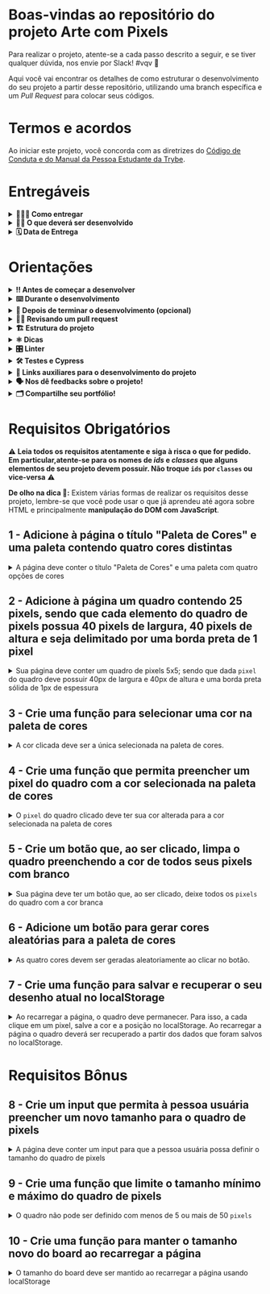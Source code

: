 # Boas-vindas ao repositório do projeto Arte com Pixels

Para realizar o projeto, atente-se a cada passo descrito a seguir, e se tiver qualquer dúvida, nos envie por Slack! #vqv :rocket:

Aqui você vai encontrar os detalhes de como estruturar o desenvolvimento do seu projeto a partir desse repositório, utilizando uma branch específica e um _Pull Request_ para colocar seus códigos.

# Termos e acordos

Ao iniciar este projeto, você concorda com as diretrizes do [Código de Conduta e do Manual da Pessoa Estudante da Trybe](https://app.betrybe.com/manual-estudante/codigo-de-etica-e-conduta).

# Entregáveis

<details>
  <summary><strong>🤷🏽‍♀️ Como entregar</strong></summary><br />

  Para entregar o seu projeto você deverá criar um _Pull Request_ neste repositório.

  Lembre-se que você pode consultar nosso conteúdo sobre [Git & GitHub](https://app.betrybe.com/course/4d67f5b4-34a6-489f-a205-b6c7dc50fc16/) e nosso [Blog - Git & GitHub](https://blog.betrybe.com/tecnologia/git-e-github/) sempre que precisar!
</details>

<details>
  <summary><strong>👨‍💻 O que deverá ser desenvolvido</strong></summary><br />

Neste projeto, você vai implementar um editor de arte com pixels em que a pessoa usuária poderá escolher uma cor em uma paleta de cores e poderá pintar o que quiser em um quadro branco 🎨 🧑‍🎨

💡 Veja o exemplo a seguir de como o projeto pode se parecer depois de pronto.

![exemplo de arte com pixels](./art-with-pixels.gif)

Você pode ~~e deve~~ ir além para deixar o projeto com a sua cara e impressionar todas as pessoas, mas não deixe de cumprir os requisitos!

</details>

<details>
  <summary><strong>🗓 Data de Entrega</strong></summary><br />

* Este projeto é individual;
* São `X` dias de projeto;
* Data para entrega do projeto: `dd/mm/yyyy - 14:00h`.

</details>

# Orientações

<details>
  <summary><strong>‼️ Antes de começar a desenvolver</strong></summary><br />

1. Clone o repositório

* Use o comando: `git clone git@github.com:tryber/sd-0x-project-pixels-art.git`
* Entre na pasta do repositório que você acabou de clonar:
  * `cd sd-0x-project-pixels-art`

2. Instale as dependências

* `npm install`

3. Crie uma branch a partir da branch `main`

* Verifique que você está na branch `main`
  * Exemplo: `git branch`
* Se não estiver, mude para a branch `main`
  * Exemplo: `git checkout main`
* Agora crie uma branch à qual você vai submeter os `commits` de seu projeto
  * Você deve criar uma branch no seguinte formato: `nome-sobrenome-nome-do-projeto`
  * Exemplo: `git checkout -b mariazinha-project-pixels-art`

4. Adicione as mudanças ao _stage_ do Git e faça um `commit`

* Verifique que as mudanças ainda não estão no _stage_
  * Exemplo: `git status` (devem aparecer listados os novos arquivos em vermelho)
* Adicione o novo arquivo ao _stage_ do Git
  * Exemplo:
    * `git add .` (adicionando todas as mudanças - _que estavam em vermelho_ - ao stage do Git)
    * `git status` (devem aparecer listados os arquivos em verde)
* Faça o `commit` inicial
  * Exemplo:
    * `git commit -m 'iniciando o projeto pixels art'` (fazendo o primeiro commit)
    * `git status` (deve aparecer uma mensagem tipo _nothing to commit_ )

5. Adicione a sua branch com o novo `commit` ao repositório remoto

* Usando o exemplo anterior: `git push -u origin mariazinha-project-pixels-art`

6. Crie um novo `Pull Request` _(PR)_

* Vá até a página de _Pull Requests_ do [repositório no GitHub](https://github.com/tryber/sd-0x-project-pixels-art/pulls)
* Clique no botão verde _"New pull request"_
* Clique na caixa de seleção _"Compare"_ e escolha a sua branch **com atenção**
* Coloque um título para a sua Pull Request
  * Exemplo: "Cria tela de busca"
* Clique no botão verde "Create pull request"
* Adicione uma descrição para o _Pull Request_, e clique no botão verde _"Create pull request"_
* **Não se preocupe em preencher mais nada por enquanto!**
* Volte até a [página de _Pull Requests_ do repositório](https://github.com/tryber/sd-0x-project-pixels-art/pulls) e confira que o seu _Pull Request_ está criado

</details>

<details>
  <summary><strong>⌨️ Durante o desenvolvimento</strong></summary>

* Faça `commits` das alterações que você fizer no código regularmente

* Lembre-se de sempre após um (ou alguns) `commits` atualizar o repositório remoto

* Os comandos que você utilizará com mais frequência são:
  1. `git status` _(para verificar o que está em vermelho - fora do stage - e o que está em verde - no stage)_;
  2. `git add` _(para adicionar arquivos ao stage do Git)_;
  3. `git commit` _(para criar um commit com os arquivos que estão no stage do Git)_;
  4. `git push` _(para enviar o commit para o repositório remoto após o passo anterior)_;
  5. `git push -u origin nome-da-branch` _(para enviar o commit para o repositório remoto na primeira vez que fizer o `push` de uma nova branch)_.

</details>

<details>
  <summary><strong>🤝 Depois de terminar o desenvolvimento (opcional)</strong></summary><br />

Para sinalizar que o seu projeto está pronto para o _"Code Review"_, faça o seguinte:

* Vá até a página **DO SEU** _Pull Request_, adicione a label de _"code-review"_ e marque seus colegas:
  * No menu à direita, clique no _link_ **"Labels"** e escolha a _label_ **code-review**;
  * No menu à direita, clique no _link_ **"Assignees"** e escolha **o seu usuário**;
  * No menu à direita, clique no _link_ **"Reviewers"** e digite `students`, selecione o time `tryber/students-sd-0x`.

Caso tenha alguma dúvida, veja este [video explicativo](https://vimeo.com/362189205).

</details>

<details>
  <summary><strong>🕵🏿 Revisando um pull request</strong></summary><br />

Use o conteúdo sobre [Code Review](https://app.betrybe.com/course/real-life-engineer/code-review) para te ajudar a revisar os _Pull Requests_.

</details>

<details>
  <summary><strong>🏗 Estrutura do projeto</strong></summary>

* Implemente uma paleta de cores usando `javascript`, `css` e `html`;

* Crie os arquivos `index.html`, `style.css` e `script.js`, que conterão seu código HTML, CSS e JavaScript, respectivamente;

:warning: **É importante que seus arquivos tenham exatamente estes nomes!** :warning:

* Você pode adicionar outros arquivos se julgar necessário. Caso tenha alguma dúvida, poste no _Slack_;

 ⚠️ **Recomenda-se que você desenvolva seu projeto com a resolução de tela  de `1366 x 768`, a mesma que será utilizada pelo avaliador. Para facilitar a configuração da resolução, use este [plugin do `Chrome`](https://chrome.google.com/webstore/detail/window-resizer/kkelicaakdanhinjdeammmilcgefonfh?hl=en).** ⚠️

* Caso seu projeto contenha imagens, ⚠️ **Atenção**:
  * Não utilize arquivos maiores que _500Kb_;
  * Utilize uma ferramenta como [esta](https://picresize.com/pt) para redimensionar as imagens.

* Você tem liberdade para implementar novos comportamentos ao seu projeto, seja na forma de aperfeiçoamentos em requisitos propostos ou novas funcionalidades, mas atente-se para **não conflitar com os requisitos propostos**.

</details>

<details>
  <summary><strong>⚛️ Dicas</strong></summary>

* Não recomenda-se a utilização de `table`, pois o sentido semântico de construir uma tabela no HTML não tem relação  com a construção de uma grade de pixels para serem coloridos. Nesse caso, fazer uso de `table` representa uma má prática;

**Atenção ⚠️:** É importante que você inicie o projeto utilizando seus conhecimentos em **manipulação de DOM com JavaScript** pois além de ser o **objetivo do projeto**, vai deixar seu código mais limpo, fácil de ajustar e evitar repetições;

* Que tal usar um [_loop_](https://flaviocopes.com/how-to-add-event-listener-multiple-elements-javascript/) para adicionar o mesmo evento em vários elementos? Ou então a técnica de [_event bubbling_](https://gomakethings.com/attaching-multiple-elements-to-a-single-event-listener-in-vanilla-js/) combinada com `classList`?

* Se precisar consultar os valores do _CSS_ de um elemento a partir do _JavaScript_, [dê uma olhada aqui](https://www.w3schools.com/jsref/jsref_getcomputedstyle.asp);

* Para alterar alguma propriedade do _CSS_ de um elemento por meio do _JavaScript_, dê uma olhada no [atributo `style`](https://www.w3schools.com/jsref/prop_style_backgroundcolor.asp) do elemento.
* Caso a avaliação falhe com alguma mensagem de erro do tipo `[409:0326/130838.878602:FATAL:memory.cc(22)] Out of memory. size=4194304` é provável que as imagens que está utilizando são muito grandes. Tente redimensioná-las para um tamanho menor.

* Ao trabalhar com desenvolvimento, você vai se deparar com vários tipos de desafios, por isso é muito importante que os problemas sejam quebrados em partes menores, para que sejam resolvidos aos poucos. Isso vai te ajudar a encontrar uma solução de maneira mais fácil. Dessa forma, um bom jeito de começar a desenvolver um projeto é lembrar que as funções são compostas por pequenos blocos de lógica que têm um objetivo específico.
  
* Antes de começar a desenvolver, entenda o que está sendo requisitado e planeje como será feito.  
</details>

<details>
  <summary><strong>🎛 Linter</strong></summary><br />

Para garantir a qualidade do código, vamos utilizar neste projeto os linters `ESLint` e `StyleLint`.
Desta forma, o código estará alinhado com as boas práticas de desenvolvimento, sendo mais legível e de fácil manutenção!
  Para rodar o `ESLint` e o `StyleLint` localmente no projeto, execute os comandos abaixo:

  1. Para avaliar se os arquivos com a extensão `CSS` estão com o padrão correto

```bash
npm run lint:styles
```

  2. Para avaliar se os arquivos com a extensão `JS` estão com o padrão correto

```bash
npm run lint
```

⚠️ **Atenção** O `ESLint` e o `StyleLint` não serão avaliados neste projeto. Você pode rodar os testes localmente e fazer as correções se desejar. ⚠️

</details>

<details>
  <summary><strong>🛠 Testes e Cypress</strong></summary><br />

O Cypress é uma ferramenta de teste de front-end desenvolvida para a web. Antes de utilizá-lo, certifique-se de ter executado o comando `npm install` dentro do projeto.

Você pode rodar o Cypress localmente para verificar se seus requisitos estão passando, para isso execute um dos seguintes comandos:

1. Para executar os testes apenas no terminal:

```bash
npm test
```

2. Para executar os testes e vê-los rodando em uma janela de navegador:

```bash
npm run cypress:open
```

Após executar o comando acima, uma janela de navegador será aberta e, então, você poderá escolher o arquivo de teste a ser executado ou escolher `Run all specs` para executar todos os arquivos

Assista [este vídeo](https://vimeo.com/539240375/a116a166b9) para ver como rodar o Cypress localmente 😉🎙

* Siga este passo a passo para verificar os **detalhes da execução do avaliador**:

  * Na página do seu _Pull Request_, acima do "botão de merge", procure por _**"Evaluator job"**_ e clique no link _**"Details"**_;

  * Na página que se abrirá, clique na linha _**"Cypress evaluator step"**_ ;

  * Analise os resultados a partir da mensagem _**"(Run Starting)"**_;

  * Caso tenha dúvidas, consulte [este vídeo](https://vimeo.com/420861252) ou poste a sua dúvida no _Slack_.

⚠️ **O avaliador automático não necessariamente avalia seu projeto na ordem em que os requisitos aparecem no readme. Isso acontece para deixar o processo de avaliação mais rápido. Então, não se assuste se isso acontecer, ok?**

* Contudo, tenha em mente que **nada além do que for pedido nos requisitos será avaliado**. _Esta é uma oportunidade de você exercitar sua criatividade e experimentar com os conhecimentos adquiridos._

O não cumprimento de um requisito, total ou parcialmente, impactará em sua avaliação.

</details>

<details>
  <summary><strong>🔗 Links auxiliares para o desenvolvimento
do projeto</strong></summary>

* Como pessoa desenvolvedora você deve fazer pesquisas para auxiliar o seu entendimento do assunto. Assim, para solucionar os requisitos do projeto é inevitável e estimulado que pesquisas sejam feitas nas mais variadas fontes (plataforma da Trybe, google, youtube, etc) sempre tomando cuidado para utilizar fontes **confiáveis** nas pesquisas da Internet, como por exemplo:

  * [Javascript.com](http://javascript.com/)

  * [W3Schools](https://www.w3schools.com/js/default.asp)

  * [MDN](https://developer.mozilla.org/pt-BR/docs/Web/JavaScript)

  * [StackOverflow](https://pt.stackoverflow.com/questions/tagged/javascript)

</details>

<details>
  <summary><strong>🗣 Nos dê feedbacks sobre o projeto!</strong></summary><br />

Ao finalizar e submeter o projeto, não se esqueça de avaliar sua experiência preenchendo o formulário. **Leva menos de 3 minutos!**

Link: [Formulário de avaliação do projeto](https://be-trybe.typeform.com/to/ZTeR4IbH)

</details>

<details>
  <summary><strong>🗂 Compartilhe seu portfólio!</strong></summary><br />

Você sabia que o **LinkedIn** é a principal rede social profissional e compartilhar o seu aprendizado lá é muito importante para quem deseja construir uma carreira de sucesso?

Compartilhe esse projeto no seu **LinkedIn**, marque o perfil da Trybe (**@trybe**) e mostre para a sua rede toda a sua evolução.

</details>

# Requisitos Obrigatórios

:warning: **Leia todos os requisitos atentamente e siga à risca o que for pedido. Em particular,**atente-se para os nomes de _ids_  e _classes_ que alguns elementos de seu projeto devem possuir**. Não troque `ids` por `classes` ou vice-versa** :warning:

**De olho na dica 👀:** Existem várias formas de realizar os requisitos desse projeto, lembre-se que você pode usar o que já aprendeu até agora sobre HTML e principalmente **manipulação do DOM com JavaScript**.

## 1 - Adicione à página o título "Paleta de Cores" e uma paleta contendo quatro cores distintas

<details>
  <summary>A página deve conter o título "Paleta de Cores" e uma paleta com quatro opções de cores</summary><br />

* O título deverá ficar dentro de uma tag `h1` com o `id` denominado `title`;
* O texto do título deve ser **exatamente** "Paleta de Cores".
* A paleta de cores deve ser um elemento com `id` denominado `color-palette`, e cada cor individual contida na paleta de cores deve possuir a `classe` chamada `color`;
* A cor de fundo de cada elemento da paleta deverá ser a cor que o elemento representa. **A única cor não permitida na paleta é a cor branca**;
* Cada elemento da paleta de cores deverá ter uma borda preta, sólida e com 1 pixel de largura;
* A paleta de cores deverá listar todas as cores disponíveis para utilização lado a lado, e deverá ser posicionada abaixo do título `Paleta de Cores`;
* A paleta de cores não deve conter cores repetidas.

**De olho na dica 👀:** utilize manipulação do DOM para criar os elementos, adicionar identificadores, classes e estilos.
  
**O que será testado:**

* O título deve possuir a tag `h1`;
* O título deve possuir o `id` `title`;
* O título deve ser `Paleta de Cores`.
* A paleta de cores deve possuir o `id` `color-palette`;
* As cores individuais da paleta devem possuir a `classe` `color`;
* A cor de fundo de cada elemento da paleta é a cor que o elemento representa :warning: **A única cor não permitida na paleta é a cor branca** :warning:;
* Os elementos da paleta de cores devem ter borda preta, sólida e com 1 pixel de largura;
* As cores da paleta devem estar lado a lado;
* A paleta de cores deve estar posicionada abaixo do título `Paleta de Cores`;
* A paleta de cores não pode conter cores repetidas.
  
</details>

## 2 - Adicione à página um quadro contendo 25 pixels, sendo que cada elemento do quadro de pixels possua 40 pixels de largura, 40 pixels de altura e seja delimitado por uma borda preta de 1 pixel

<details>
  <summary>Sua página deve conter um quadro de pixels 5x5; sendo que dada <code>pixel</code> do quadro deve possuir 40px de largura e 40px de altura e uma borda preta sólida de 1px de espessura</summary>

* O quadro de _pixels_ deve estar visível na tela e ter 5 elementos de largura e 5 elementos de comprimento;
* O quadro de _pixels_ deve possuir o `id` denominado `pixel-board`, e cada _pixel_ individual dentro do quadro deve possuir a `classe` denominada `pixel`;
* A cor inicial dos _pixels_ que compõem o quadro de pixels deve ser branca;
* O quadro de _pixels_ deve aparecer abaixo da paleta de cores.

**De olho na dica 👀:** utilize os [_loops_](https://app.betrybe.com/learn/course/5e938f69-6e32-43b3-9685-c936530fd326/module/fc998c60-386e-46bc-83ca-4269beb17e17/section/4791fd2b-f154-4c25-b4eb-cef521db8e61/day/93d3326f-99ca-47cf-99d8-e93baa78a169/lesson/c58d3b0f-5f3c-47cd-9176-07791f5500e0) para evitar trabalhos repetitivos e a manipulação do DOM para criar os elementos, adicionar identificadores, classes e estilos.

**O que será testado:**

* O quadro de _pixels_ deve possuir o `id` `pixel-board` e deve estar renderizado na tela;
* Cada pixel individual dentro do quadro deve possuir a `classe` `pixel`;
* A cor inicial dos _pixels_ dentro do quadro deve ser branca;
* O quadro de _pixels_ deve aparecer abaixo da paleta de cores.
* O quadro de _pixels_ deve possuir altura e comprimento de 5 elementos;
* Os elementos do quadro devem possuir 40 px de altura e 40 px de largura, incluindo o seu conteúdo e excluindo a borda preta;
* Os elementos do quadro devem possuir borda preta sólida de 1px de espessura.

</details>

## 3 - Crie uma função para selecionar uma cor na paleta de cores

<details>
  <summary>A cor clicada deve ser a única selecionada na paleta de cores.</summary>

* A cor clicada deve receber a `classe` `selected` e a cor previamente selecionada deve perder esta `classe`;
* Somente uma das cores da paleta pode ter a classe `selected` de cada vez;
* Os elementos que deverão receber a `classe` `selected` devem ser os mesmos elementos que possuem a classe `color`, como especificado no **requisito 1**.

**O que será testado:**

* Somente uma cor da paleta de cores pode ter a classe `selected` de cada vez;
* Os pixels dentro do quadro não devem ter a classe `selected` quando são clicados.

</details>

## 4 - Crie uma função que permita preencher um pixel do quadro com a cor selecionada na paleta de cores

<details>
  <summary>O <code>pixel</code> do quadro clicado deve ter sua cor alterada para a cor selecionada na paleta de cores</summary><br />

**O que será testado:**

* Após selecionar uma cor na paleta de cores, é possível pintar os pixels do quadro com essa cor;
* Somente o pixel que foi clicado deve ter a cor alterada, sem influenciar na cor dos demais pixels.

</details>

## 5 - Crie um botão que, ao ser clicado, limpa o quadro preenchendo a cor de todos seus pixels com branco

<details>
  <summary>Sua página deve ter um botão que, ao ser clicado, deixe todos os <code>pixels</code> do quadro com a cor branca</summary><br />

**De olho na dica 👀:** use manipulação do DOM com JavaScript para criar os elementos, adicionar identificadores, classes e estilos.
  
**O que será testado:**

* O botão deve possuir o `id` `clear-board`;
* O botão deve estar posicionado entre a paleta de cores e o quadro de pixels;
* O botão deve possuir o texto `Limpar`;
* O botão ao ser clicado, deve deixar todos os pixels do quadro preenchidos de branco.

</details>

## 6 - Adicione um botão para gerar cores aleatórias para a paleta de cores

<details>
  <summary>As quatro cores devem ser geradas aleatoriamente ao clicar no botão.</summary><br />

**De olho na dica 👀:** use manipulação do DOM com JavaScript para criar os elementos, adicionar identificadores, classes e estilos.
  
**O que será testado:**

* O botão deve possuir o `id` denominado `button-random-color`;
* O botão deve possuir o texto `Cores aleatórias`;
* As cores geradas na paleta são diferentes a cada click do botão;

</details>

## 7 - Crie uma função para salvar e recuperar o seu desenho atual no localStorage

<details>
  <summary>Ao recarregar a página, o quadro deve permanecer. Para isso, a cada clique em um pixel, salve a cor e a posição no localStorage. Ao recarregar a página o quadro deverá ser recuperado a partir dos dados que foram salvos no localStorage.</summary><br />

**De olho na dica 👀:** Antes de usar o dado do localStorage verifique se ele está lá (existe) ou se é a primeira vez.
  
**O que será testado:**

* Os pixels pintados devem ser salvos no localStorage com a chave `pixelBoard`;
* O quadro deve ser preenchido com as mesmas cores utilizadas anteriormente, nas posições corretas ao recarregar a página

</details>

# Requisitos Bônus

## 8 - Crie um input que permita à pessoa usuária preencher um novo tamanho para o quadro de pixels

<details>
  <summary>A página deve conter um input para que a pessoa usuária possa definir o tamanho do quadro de pixels</summary>

* Crie um input com `id` `board-size` posicionado entre a paleta de cores e o quadro de pixels para receber um valor maior que zero para definir o tamanho do quadro de pixels.
* Crie um botão que deve conter o texto "VQV" e `id` `generate-board`;
* O input e o botão com o texto "VQV" devem ter o mesmo `parent-node`;
* O botão, ao ser clicado, deve alterar o tamanho do quadro para **N** pixels de largura e **N** pixels de altura, em que **N** é o número inserido no input. Ou seja, se o valor passado para o input for igual a 7, ao clicar no botão, será gerado um quadro de 49 pixels (7 pixels de largura x 7 pixels de altura);
* O input só deve aceitar número maiores que zero. Essa restrição **deve** ser feita usando os atributos do elemento `input`;
* Se nenhum valor for colocado no input ao clicar no botão, mostre um `alert` com o texto: "Board inválido!";
* O novo quadro deve ter todos os pixels preenchidos com a cor branca.
* O quadro salvo no localStorage deve ser apagado.
  
**De olho na dica 👀:** use manipulação do DOM com JavaScript para criar os elementos, adicionar identificadores, classes e estilos.
  
**O que será testado:**

* O input deve possuir o `id` `board-size`;
* O input deve aceitar apenas números maiores que zero. Essa restrição deve ser feita usando os atributos do elemento `input`;
* O input deve estar posicionado entre a paleta de cores e o quadro de pixels;
* O botão deve possuir o `id` `generate-board`;
* O botão deve possuir o texto `VQV`;
* O input e o botão com o texto "VQV" devem ter o mesmo `parent-node`;
* O botão, ao ser clicado, deve mudar o tamanho do board usando o valor do input;
* O botão, ao ser clicado sem valor definido no input, deve emitir um `alert` com o texto: `Board inválido!`;
* O quadro gerado deve ter todos os pixels preenchidos com a cor branca.

</details>

## 9 - Crie uma função que limite o tamanho mínimo e máximo do quadro de pixels

<details>
  <summary>O quadro não pode ser definido com menos de 5 ou mais de 50 <code>pixels</code></summary>

* Caso o valor digitado no input `board-size` esteja fora do intervalo de 5 a 50, faça:

  1. Para um valor de `board-size` menor que 5, considere 5 `pixels` como o valor padrão;

  2. Para um valor de `board-size` maior que 50, considere 50 `pixels` como o valor padrão.

**O que será testado:**

* A altura do board pode ser igual a 50;
* A altura do board é 5 pixels quando um valor menor que 5 é colocado no input;
* A altura do board é 50 pixels quando um valor maior que 50 é colocado no input.

</details>

## 10 - Crie uma função para manter o tamanho novo do board ao recarregar a página

<details>
  <summary>O tamanho do board deve ser mantido ao recarregar a página usando localStorage</summary><br />

**De olho na dica 👀:** Antes de utilizar os dados armazenados no localStorage, verifique se eles existem ou se é a primeira vez que estão sendo criados.
  
**O que será testado:**

* O tamanho do board gerado deve ser salvo no localStorage com a chave `boardSize`;
* O quadro deve ter o mesmo tamanho gerado ao recarregar a página.

</details>
